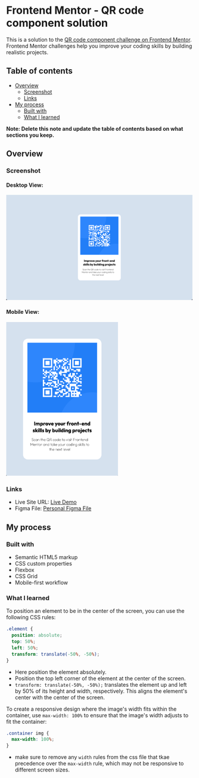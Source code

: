 # Frontend Mentor - QR code component solution

This is a solution to the [QR code component challenge on Frontend Mentor](https://www.frontendmentor.io/challenges/qr-code-component-iux_sIO_H). Frontend Mentor challenges help you improve your coding skills by building realistic projects.

## Table of contents

- [Overview](#overview)
  - [Screenshot](#screenshot)
  - [Links](#links)
- [My process](#my-process)
  - [Built with](#built-with)
  - [What I learned](#what-i-learned)

**Note: Delete this note and update the table of contents based on what sections you keep.**

## Overview

### Screenshot

#### Desktop View:

<img src='src/img/2023-03-05-21-00-18.png' width='500'>

#### Mobile View:

<img src='src/img/2023-03-05-20-59-40.png' width='300'>

### Links

- Live Site URL: [Live Demo](https://jerryren527.github.io/qr-code-component/)
- Figma File: [Personal Figma File](https://www.figma.com/file/WgcYUgKCizbC6C0d2ZgVV9/qr-code-component?node-id=0%3A1&t=PMYKcSw5N58Evi3D-1)

## My process

### Built with

- Semantic HTML5 markup
- CSS custom properties
- Flexbox
- CSS Grid
- Mobile-first workflow

### What I learned

To position an element to be in the center of the screen, you can use the following CSS rules:

```css
.element {
  position: absolute;
  top: 50%;
  left: 50%;
  transform: translate(-50%, -50%);
}
```

- Here position the element absolutely.
- Position the top left corner of the element at the center of the screen.
- `transform: translate(-50%, -50%);` translates the element up and left by 50% of its height and width, respectively. This aligns the element's center with the center of the screen.

To create a responsive design where the image's width fits within the container, use `max-width: 100%` to ensure that the image's width adjusts to fit the container:

```css
.container img {
  max-width: 100%;
}
```

- make sure to remove any `width` rules from the css file that tkae precedence over the `max-width` rule, which may not be responsive to different screen sizes.

